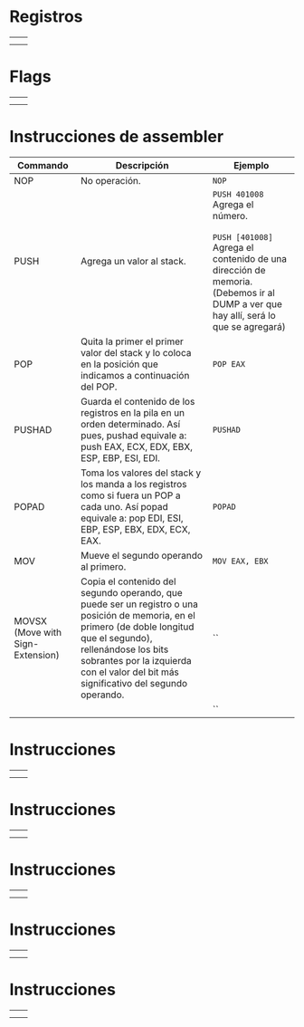 

# Registros

|     |     |
| --- | --- |
|     |     |
|     |     |


# Flags

|     |     |
| --- | --- |
|     |     |
|     |     |

# Instrucciones de assembler

| Commando                         | Descripción                                                                                                                                                                                                                                                   | Ejemplo                                                                                                                                                                  |
| -------------------------------- | ------------------------------------------------------------------------------------------------------------------------------------------------------------------------------------------------------------------------------------------------------------- | ------------------------------------------------------------------------------------------------------------------------------------------------------------------------ |
| NOP                              | No operación.                                                                                                                                                                                                                                                 | `NOP`                                                                                                                                                                    |
| PUSH                             | Agrega un valor al stack.                                                                                                                                                                                                                                     | `PUSH 401008` Agrega el número.<br><br>`PUSH [401008]` Agrega el contenido de una dirección de memoria. (Debemos ir al DUMP a ver que hay allí, será lo que se agregará) |
| POP                              | Quita la primer el primer valor del stack y lo coloca en la posición que indicamos a continuación del POP.                                                                                                                                                    | `POP EAX`                                                                                                                                                                |
| PUSHAD                           | Guarda el contenido de los registros en la pila en un orden determinado. Así pues, pushad equivale a: push EAX, ECX, EDX, EBX, ESP, EBP, ESI, EDI.                                                                                                            | `PUSHAD`                                                                                                                                                                 |
| POPAD                            | Toma los valores del stack y los manda a los registros como si fuera un POP a cada uno. Así popad equivale a: pop EDI, ESI, EBP, ESP, EBX, EDX, ECX, EAX.                                                                                                     | `POPAD`                                                                                                                                                                  |
| MOV                              | Mueve el segundo operando al primero.                                                                                                                                                                                                                         | `MOV EAX, EBX`                                                                                                                                                           |
| MOVSX (Move with Sign-Extension) | Copia el contenido del segundo operando, que puede ser un registro o una posición de memoria, en el primero (de doble longitud que el segundo), rellenándose los bits sobrantes por la izquierda con el valor del bit más significativo del segundo operando. | ``                                                                                                                                                                       |
|                                  |                                                                                                                                                                                                                                                               | ``                                                                                                                                                                       |


# Instrucciones 

|     |     |
| --- | --- |
|     |     |
|     |     |

# Instrucciones 

|     |     |
| --- | --- |
|     |     |
|     |     |


# Instrucciones 

|     |     |
| --- | --- |
|     |     |
|     |     |


# Instrucciones 

|     |     |
| --- | --- |
|     |     |
|     |     |


# Instrucciones 

|     |     |
| --- | --- |
|     |     |
|     |     |
